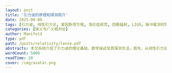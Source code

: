 ```yaml
---
layout: post
title: '引力波的原理和探测简介'
date: 2025-08-08
tags: [引力波, 线性引力论, 爱因斯坦方程, 洛伦兹规范, 四极辐射, LIGO, 脉冲星测时阵列, CPTA]
categories: [狭义与广义相对论]
author: Manifold
type: pdf
path: /posts/relativity/lense.pdf
abstracts: 本文系统介绍了引力波的理论基础、数学描述及其探测方法。首先，从线性引力论出发，通过弱场近似推导了线性爱因斯坦方程，并类比电磁理论引入了洛伦兹规范条件以简化方程。随后，讨论了引力辐射的性质，包括其传播速度 (光速)、偏振状态以及辐射规范的选择。进一步分析了引力波的发射机制，指出引力波中不存在偶极辐射，主要贡献来自四极辐射，并对比了引力波与电磁波的异同。最后，综述了引力波的探测进展，包括间接探测 (如脉冲双星 PSR1913+16的观测) 和直接探测 (如 LIGO 的激光干涉技术)，并介绍了中国脉冲星测时阵列(CPTA) 在纳赫兹引力波背景探测中的成果。文章还简要探讨了强引力波的复杂性及其与非线性爱因斯坦方程的关系。
wordCount: 5000
readTime: 20
cover: /img/avatar.png
---
```

